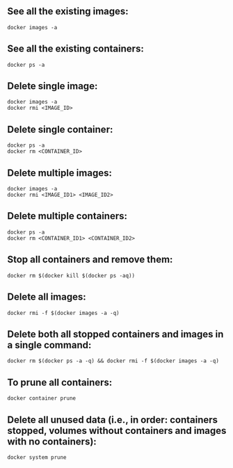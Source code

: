 ## See all the existing images:

```
docker images -a
```

## See all the existing containers:

```
docker ps -a
```

## Delete single image:

```
docker images -a
docker rmi <IMAGE_ID>
```

## Delete single container:

```
docker ps -a
docker rm <CONTAINER_ID>
```

## Delete multiple images:

```
docker images -a
docker rmi <IMAGE_ID1> <IMAGE_ID2>
```

## Delete multiple containers:

```
docker ps -a
docker rm <CONTAINER_ID1> <CONTAINER_ID2>
```

## Stop all containers and remove them:

```
docker rm $(docker kill $(docker ps -aq))
```

## Delete all images:

```
docker rmi -f $(docker images -a -q)
```

## Delete both all stopped containers and images in a single command:

```
docker rm $(docker ps -a -q) && docker rmi -f $(docker images -a -q)
```

## To prune all containers:

```
docker container prune
```

## Delete all unused data (i.e., in order: containers stopped, volumes without containers and images with no containers):

```
docker system prune
```
